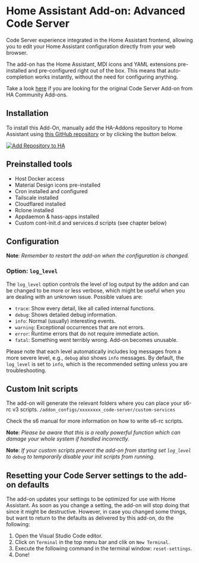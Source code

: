 # Home Assistant Add-on: Advanced Code Server

Code Server experience integrated in the Home Assistant frontend,
allowing you to edit your Home Assistant configuration directly from your
web browser.

The add-on has the Home Assistant, MDI icons and YAML extensions pre-installed
and pre-configured right out of the box. This means that auto-completion works
instantly, without the need for configuring anything.

Take a look [here][hassio-addons] if you are looking for the original
Code Server Add-on from HA Community Add-ons.

## Installation

To install this Add-On, manually add the HA-Addons repository to Home Assistant
using [this GitHub repository][ha-addons] or by clicking the button below.

[![Add Repository to HA][my-ha-badge]][my-ha-url]

## Preinstalled tools

- Host Docker access
- Material Design icons pre-installed
- Cron installed and configured
- Tailscale installed
- Cloudflared installed
- Rclone installed
- Appdaemon & hass-apps installed
- Custom cont-init.d and services.d scripts (see chapter below)

## Configuration

**Note**: _Remember to restart the add-on when the configuration is changed._

### Option: `log_level`

The `log_level` option controls the level of log output by the addon and can
be changed to be more or less verbose, which might be useful when you are
dealing with an unknown issue. Possible values are:

- `trace`: Show every detail, like all called internal functions.
- `debug`: Shows detailed debug information.
- `info`: Normal (usually) interesting events.
- `warning`: Exceptional occurrences that are not errors.
- `error`: Runtime errors that do not require immediate action.
- `fatal`: Something went terribly wrong. Add-on becomes unusable.

Please note that each level automatically includes log messages from a
more severe level, e.g., `debug` also shows `info` messages. By default,
the `log_level` is set to `info`, which is the recommended setting unless
you are troubleshooting.

## Custom Init scripts

The add-on will generate the relevant folders where you can place your s6-rc v3 scripts.
`/addon_configs/xxxxxxxx_code-server/custom-services`

Check the s6 manual for more information on how to write s6-rc scripts.

**Note**: _Please be aware that this is a really powerful function which can damage
your whole system if handled incorrectly._

**Note**: _If your custom scripts prevent the add-on from starting set `log_level`
to `debug` to temporarily disable your init scripts from running._

## Resetting your Code Server settings to the add-on defaults

The add-on updates your settings to be optimized for use with Home Assistant.
As soon as you change a setting, the add-on will stop doing that since it
might be destructive. However, in case you changed some things, but want to
return to the defaults as delivered by this add-on, do the following:

1. Open the Visual Studio Code editor.
1. Click on `Terminal` in the top menu bar and clik on `New Terminal`.
1. Execute the following command in the terminal window: `reset-settings`.
1. Done!

[my-ha-badge]: https://my.home-assistant.io/badges/supervisor_add_addon_repository.svg
[my-ha-url]: https://my.home-assistant.io/redirect/supervisor_add_addon_repository/?repository_url=https%3A%2F%2Fgithub.com%2Felcajon-dev%2Frepository-stable
[ha-addons]: https://github.com/elcajon-dev/repository-stable
[hassio-addons]: https://github.com/hassio-addons/addon-vscode
